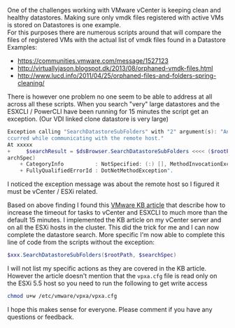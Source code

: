 <!--
.. title: Search for Orphaned vmdk files return exception on large Datastores
.. slug: search-for-orphaned-vmdk-files-return-exception-on-large-datastores
.. date: 2015-08-13 09:16:00 UTC+02:00
.. tags: VDI, View, ESXi, Datastore, Powershell, timeout, VMware, ESXCLI, vCenter, PowerCLI
.. category: 
.. link: 
.. description: 
.. type: text
-->

One of the challenges working with VMware vCenter is keeping clean and healthy datastores. Making sure only vmdk files registered with active VMs is stored on Datastores is one example.  
For this purposes there are numerous scripts around that will compare the files of registered VMs with the actual list of vmdk files found in a Datastore  
Examples:  

- <https://communities.vmware.com/message/1527123>
- <http://virtuallyjason.blogspot.dk/2013/08/orphaned-vmdk-files.html>
- <http://www.lucd.info/2011/04/25/orphaned-files-and-folders-spring-cleaning/>

There is however one problem no one seem to be able to address at all across all these scripts. When you search "very" large datastores and the ESXCLI / PowerCLI have been running for 15 minutes the script get an exception. (Our VDI linked clone datastore is very large)  

```Powershell
Exception calling "SearchDatastoreSubFolders" with "2" argument(s): "An error o
ccurred while communicating with the remote host."
At xxxxx
+     $searchResult = $dsBrowser.SearchDatastoreSubFolders <<<< ($rootPath, $se
archSpec)
    + CategoryInfo          : NotSpecified: (:) [], MethodInvocationException
    + FullyQualifiedErrorId : DotNetMethodException".
```

I noticed the exception message was about the remote host so I figured it must be vCenter / ESXi related.  
  
Based on above finding I found this [VMware KB article](http://kb.vmware.com/selfservice/microsites/search.do?language=en_US&cmd=displayKC&externalId=1017253) that describe how to increase the timeout for tasks to vCenter and ESXCLI to much more than the default 15 minutes. I implemented the KB article on my vCenter server and on all the ESXi hosts in the cluster. This did the trick for me and I can now complete the datastore search. More specific I'm now able to complete this line of code from the scripts without the exception:  

```Powershell
$xxx.SearchDatastoreSubFolders($rootPath, $searchSpec)
```

I will not list my specific actions as they are covered in the KB article. However the article doesn't mention that the `vpxa.cfg` file is read only on the ESXi 5.5 host so you need to run the following to get write access  

```bash
chmod u+w /etc/vmware/vpxa/vpxa.cfg
```

I hope this makes sense for everyone.
Please comment if you have any questions or feedback.
